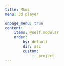 ```yaml
---
title: Mkms
menu: 3d player

onpage_menu: true
content:
    items: @self.modular
    order:
        by: default
        dir: asc
        custom:
            - _project
---
```

